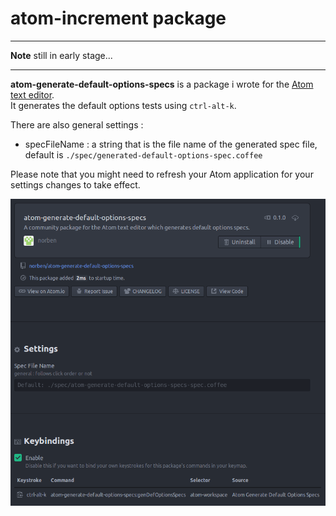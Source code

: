 # atom-increment package

___
**Note**
still in early stage...
___

**atom-generate-default-options-specs** is a package i wrote for the [Atom text editor](https://atom.io/).  
It generates the default options tests using `ctrl-alt-k`.

There are also general settings :

* specFileName : a string that is the file name of the generated spec file, default is `./spec/generated-default-options-spec.coffee`

Please note that you might need to refresh your Atom application for your settings changes to take effect.

![A screenshot of settings](https://raw.githubusercontent.com/norben/atom-generate-default-options-specs/339c197348c5b2d5011b9c0218f2953c7a50121a/images/settings.png)
